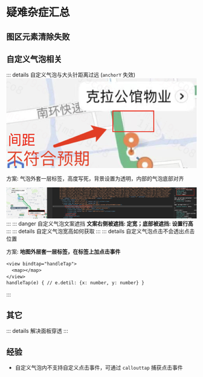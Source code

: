 # 疑难杂症汇总

## 图区元素清除失败

## 自定义气泡相关
::: details 自定义气泡与大头针距离过远 (`anchorY` 失效)
![An image](./images/q1.png)

方案: 气泡外套一层标签，高度写死，背景设置为透明，内部的气泡底部对齐

![An image](./images/q2.png)
::: 
::: danger 自定义气泡文案遮挡
**文案右侧被遮挡: 定宽；底部被遮挡: 设置行高**
:::
::: details 自定义气泡宽高如何获取
:::
::: details 自定义气泡点击不会透出点击位置
  
方案: **地图外层套一层标签，在标签上加点击事件**
```txt
<view bindtap="handleTap">
  <map></map>
</view>
handleTap(e) { // e.detil: {x: number, y: number} }
```
:::

## 其它
::: details 解决面板穿透
::: 
## 经验
- 自定义气泡内不支持自定义点击事件，可通过 `callouttap` 捕获点击事件
